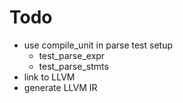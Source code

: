 # Todo
* use compile_unit in parse test setup
  * test_parse_expr
  * test_parse_stmts
* link to LLVM
* generate LLVM IR